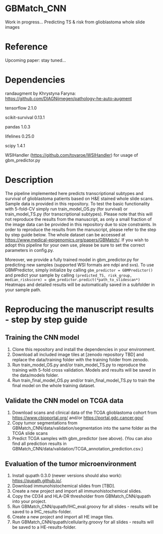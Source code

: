 # GBMatch_CNN
Work in progress...
Predicting TS &amp; risk from glioblastoma whole slide images

# Reference
Upcoming paper: stay tuned...

# Dependencies
randaugment by Khrystyna Faryna: https://github.com/DIAGNijmegen/pathology-he-auto-augment

tensorflow 2.1.0

scikit-survival 0.13.1

pandas 1.0.3

lifelines 0.25.0

scipy 1.4.1

WSIHandler (https://github.com/tovaroe/WSIHandler) for usage of gbm_predictor.py

# Description
The pipeline implemented here predicts transcriptional subtypes and survival of glioblastoma patients based on H&E stained whole slide scans. Sample data is provided in this repository. To test the basic functionality with 5-fold-CV simply run train_model_OS.py (for survival) or train_model_TS.py (for transcriptional subtypes). Please note that this will not reproduce the results from the manuscript, as only a small fraction of the image data can be provided in this repository due to size constraints. In order to reproduce the results from the manuscript, please refer to the step by step guide below. The whole dataset can be accessed at https://www.medical-epigenomics.org/papers/GBMatch/.
If you wish to adopt this pipeline for your own use, please be sure to set the correct parameters in config.py.

Moreover, we provide a fully trained model in gbm_predictor.py for predicting new samples (supported WSI formats are ndpi and svs). To use GBMPredictor, simply initialize by calling 
`gbm_predictor = GBMPredictor()`
and predict your sample by calling
`(predicted_TS, risk_group, median_riskscore) = gbm_predictor.predict(*path_to_slidescan*)`
Heatmaps and detailed results will be automatically saved in a subfolder in your sample path.

# Reproducing the manuscript results - step by step guide

## Training the CNN model
1. Clone this repository and install the dependencies in your environment.
2. Download all included image tiles at [zenodo repository TBD] and replace the data/training folder with the training folder from zenodo.
3. Run train_model_OS.py and/or train_model_TS.py to reproduce the training with 5-fold cross validation. Models and results will be saved in the data/models folder.
4. Run train_final_model_OS.py and/or train_final_model_TS.py to train the final model on the whole training dataset.

## Validate the CNN model on TCGA data
1. Download scans and clinical data of the TCGA glioblastoma cohort from https://www.cbioportal.org/ and/or https://portal.gdc.cancer.gov/
2. Copy tumor segmentations from GBMatch_CNN/data/validation/segmentation into the same folder as the TCGA slide scans
3. Predict TCGA samples with gbm_predictor (see above).
(You can also find all prediction results in GBMatch_CNN/data/validation/TCGA_annotation_prediction.csv.)

## Evaluation of the tumor microenvironment
1. Install qupath 0.3.0 (newer versions should also work): https://qupath.github.io/.
2. Download immunohistochemical slides from [TBD].
3. Create a new project and import all immunohistochemical slides.
4. Copy the CD34 and HLA-DR thresholder from GBMatch_CNN/qupath into your project.
5. Run GBMatch_CNN/qupath/IHC_eval.groovy for all slides - results will be saved to a IHC_results-folder.
6. Create a new project and import all HE image tiles.
7. Run GBMatch_CNN/qupath/cellularity.groovy for all slides - results will be saved to a HE-results-folder.
